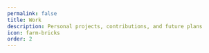 ```yaml
---
permalink: false
title: Work
description: Personal projects, contributions, and future plans
icon: farm-bricks
order: 2
---
```

